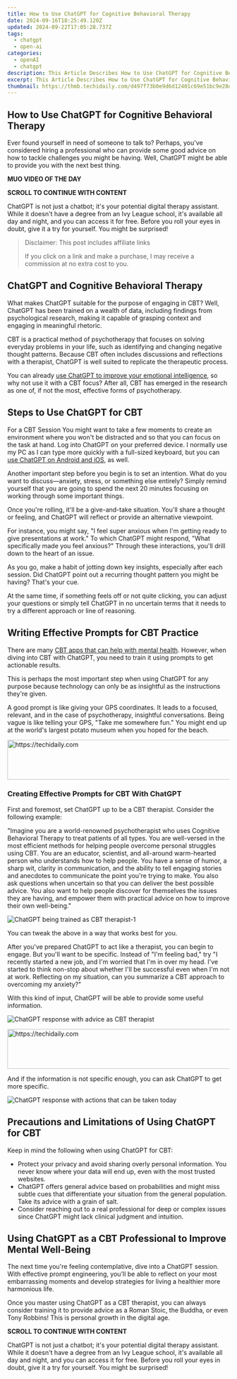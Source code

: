 ```yaml
---
title: How to Use ChatGPT for Cognitive Behavioral Therapy
date: 2024-09-16T18:25:49.120Z
updated: 2024-09-22T17:05:28.737Z
tags:
  - chatgpt
  - open-ai
categories:
  - openAI
  - chatgpt
description: This Article Describes How to Use ChatGPT for Cognitive Behavioral Therapy
excerpt: This Article Describes How to Use ChatGPT for Cognitive Behavioral Therapy
thumbnail: https://thmb.techidaily.com/d497f73b0e9d6d12401c69e51bc9e28d9e854d9544c785f05ee2bfe996e9dcfe.jpg
---
```


## How to Use ChatGPT for Cognitive Behavioral Therapy

 Ever found yourself in need of someone to talk to? Perhaps, you've considered hiring a professional who can provide some good advice on how to tackle challenges you might be having. Well, ChatGPT might be able to provide you with the next best thing.

**MUO VIDEO OF THE DAY**

**SCROLL TO CONTINUE WITH CONTENT**

 ChatGPT is not just a chatbot; it's your potential digital therapy assistant. While it doesn't have a degree from an Ivy League school, it's available all day and night, and you can access it for free. Before you roll your eyes in doubt, give it a try for yourself. You might be surprised!

>  Disclaimer: This post includes affiliate links
>
>  If you click on a link and make a purchase, I may receive a commission at no extra cost to you.
>

## ChatGPT and Cognitive Behavioral Therapy

 What makes ChatGPT suitable for the purpose of engaging in CBT? Well, ChatGPT has been trained on a wealth of data, including findings from psychological research, making it capable of grasping context and engaging in meaningful rhetoric.

 CBT is a practical method of psychotherapy that focuses on solving everyday problems in your life, such as identifying and changing negative thought patterns. Because CBT often includes discussions and reflections with a therapist, ChatGPT is well suited to replicate the therapeutic process.

 You can already [use ChatGPT to improve your emotional intelligence](https://www.makeuseof.com/use-chatgpt-develop-emotional-intelligence/), so why not use it with a CBT focus? After all, CBT has emerged in the research as one of, if not the most, effective forms of psychotherapy.

## Steps to Use ChatGPT for CBT

 For a CBT Session You might want to take a few moments to create an environment where you won't be distracted and so that you can focus on the task at hand. Log into ChatGPT on your preferred device. I normally use my PC as I can type more quickly with a full-sized keyboard, but you can [use ChatGPT on Android and iOS](https://www.makeuseof.com/how-to-use-chatgpt-on-android-and-ios/), as well.

 Another important step before you begin is to set an intention. What do you want to discuss—anxiety, stress, or something else entirely? Simply remind yourself that you are going to spend the next 20 minutes focusing on working through some important things.

 Once you're rolling, it'll be a give-and-take situation. You'll share a thought or feeling, and ChatGPT will reflect or provide an alternative viewpoint.

 For instance, you might say, "I feel super anxious when I'm getting ready to give presentations at work." To which ChatGPT might respond, "What specifically made you feel anxious?" Through these interactions, you'll drill down to the heart of an issue.

 As you go, make a habit of jotting down key insights, especially after each session. Did ChatGPT point out a recurring thought pattern you might be having? That's your cue.

 At the same time, if something feels off or not quite clicking, you can adjust your questions or simply tell ChatGPT in no uncertain terms that it needs to try a different approach or line of reasoning.

## Writing Effective Prompts for CBT Practice

 There are many [CBT apps that can help with mental health](https://word2md.com/%E2%80%A2%09https:/www.makeuseof.com/cbt-apps-improve-mental-health). However, when diving into CBT with ChatGPT, you need to train it using prompts to get actionable results.

 This is perhaps the most important step when using ChatGPT for any purpose because technology can only be as insightful as the instructions they're given.

 A good prompt is like giving your GPS coordinates. It leads to a focused, relevant, and in the case of psychotherapy, insightful conversations. Being vague is like telling your GPS, "Take me somewhere fun." You might end up at the world's largest potato museum when you hoped for the beach.

<!-- affiliate ads begin -->
<a href="https://aligracehair.sjv.io/c/5597632/1934258/19272" target="_top" id="1934258">
  <img src="//a.impactradius-go.com/display-ad/19272-1934258" border="0" alt="https://techidaily.com" width="728" height="90"/>
</a>
<img height="0" width="0" src="https://aligracehair.sjv.io/i/5597632/1934258/19272" style="position:absolute;visibility:hidden;" border="0" />
<!-- affiliate ads end -->

### Creating Effective Prompts for CBT With ChatGPT

 First and foremost, set ChatGPT up to be a CBT therapist. Consider the following example:

 "Imagine you are a world-renowned psychotherapist who uses Cognitive Behavioral Therapy to treat patients of all types. You are well-versed in the most efficient methods for helping people overcome personal struggles using CBT. You are an educator, scientist, and all-around warm-hearted person who understands how to help people. You have a sense of humor, a sharp wit, clarity in communication, and the ability to tell engaging stories and anecdotes to communicate the point you're trying to make. You also ask questions when uncertain so that you can deliver the best possible advice. You also want to help people discover for themselves the issues they are having, and empower them with practical advice on how to improve their own well-being."

![ChatGPT being trained as CBT therapist-1](https://static1.makeuseofimages.com/wordpress/wp-content/uploads/2023/08/1-chatgpt-being-trained-as-cbt-therapist-1.jpg)

 You can tweak the above in a way that works best for you.

 After you've prepared ChatGPT to act like a therapist, you can begin to engage. But you'll want to be specific. Instead of "I'm feeling bad," try "I recently started a new job, and I'm worried that I'm in over my head. I've started to think non-stop about whether I'll be successful even when I'm not at work. Reflecting on my situation, can you summarize a CBT approach to overcoming my anxiety?"

 With this kind of input, ChatGPT will be able to provide some useful information.

![ChatGPT response with advice as CBT therapist](https://static1.makeuseofimages.com/wordpress/wp-content/uploads/2023/08/2-chatgpt-response-with-advice-as-cbt-therapist.jpg)

<!-- affiliate ads begin -->
<a href="https://aligracehair.sjv.io/c/5597632/1896532/19272" target="_top" id="1896532">
  <img src="//a.impactradius-go.com/display-ad/19272-1896532" border="0" alt="https://techidaily.com" width="728" height="90"/>
</a>
<img height="0" width="0" src="https://aligracehair.sjv.io/i/5597632/1896532/19272" style="position:absolute;visibility:hidden;" border="0" />
<!-- affiliate ads end -->

 And if the information is not specific enough, you can ask ChatGPT to get more specific.

![ChatGPT response with actions that can be taken today](https://static1.makeuseofimages.com/wordpress/wp-content/uploads/2023/08/3-chatgpt-response-with-actions-that-can-be-taken-today.jpg)

## Precautions and Limitations of Using ChatGPT for CBT

 Keep in mind the following when using ChatGPT for CBT:

* Protect your privacy and avoid sharing overly personal information. You never know where your data will end up, even with the most trusted websites.
* ChatGPT offers general advice based on probabilities and might miss subtle cues that differentiate your situation from the general population. Take its advice with a grain of salt.
* Consider reaching out to a real professional for deep or complex issues since ChatGPT might lack clinical judgment and intuition.

## Using ChatGPT as a CBT Professional to Improve Mental Well-Being

 The next time you're feeling contemplative, dive into a ChatGPT session. With effective prompt engineering, you'll be able to reflect on your most embarrassing moments and develop strategies for living a healthier more harmonious life.

 Once you master using ChatGPT as a CBT therapist, you can always consider training it to provide advice as a Roman Stoic, the Buddha, or even Tony Robbins! This is personal growth in the digital age.

**SCROLL TO CONTINUE WITH CONTENT**

 ChatGPT is not just a chatbot; it's your potential digital therapy assistant. While it doesn't have a degree from an Ivy League school, it's available all day and night, and you can access it for free. Before you roll your eyes in doubt, give it a try for yourself. You might be surprised!

<ins class="adsbygoogle"
     style="display:block"
     data-ad-format="autorelaxed"
     data-ad-client="ca-pub-7571918770474297"
     data-ad-slot="1223367746"></ins>

<ins class="adsbygoogle"
     style="display:block"
     data-ad-client="ca-pub-7571918770474297"
     data-ad-slot="8358498916"
     data-ad-format="auto"
     data-full-width-responsive="true"></ins>



